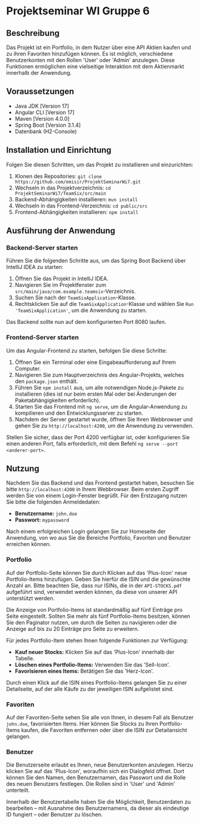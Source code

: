 # Projektseminar WI Gruppe 6

## Beschreibung

Das Projekt ist ein Portfolio, in dem Nutzer über eine API Aktien kaufen und zu ihren Favoriten hinzufügen können. Es ist möglich, verschiedene Benutzerkonten mit den Rollen 'User' oder 'Admin' anzulegen. Diese Funktionen ermöglichen eine vielseitige Interaktion mit dem Aktienmarkt innerhalb der Anwendung.

## Voraussetzungen

- Java JDK [Version 17]
- Angular CLI [Version 17]
- Maven [Version 4.0.0]
- Spring Boot [Version 3.1.4]
- Datenbank (H2-Console)

## Installation und Einrichtung

Folgen Sie diesen Schritten, um das Projekt zu installieren und einzurichten:

1. Klonen des Repositories: `git clone https://github.com/emisir/ProjektSeminarWi7.git`
2. Wechseln in das Projektverzeichnis: `cd ProjektSeminarWi7/TeamSix/src/main`
3. Backend-Abhängigkeiten installieren: `mvn install`
4. Wechseln in das Frontend-Verzeichnis: `cd public/src`
5. Frontend-Abhängigkeiten installieren: `npm install`

## Ausführung der Anwendung

### Backend-Server starten

Führen Sie die folgenden Schritte aus, um das Spring Boot Backend über IntelliJ IDEA zu starten:

1. Öffnen Sie das Projekt in IntelliJ IDEA.
2. Navigieren Sie im Projektfenster zum `src/main/java/com.example.teamsix`-Verzeichnis.
3. Suchen Sie nach der `TeamSixApplication`-Klasse.
4. Rechtsklicken Sie auf die `TeamSixApplication`-Klasse und wählen Sie `Run 'TeamSixApplication'`, um die Anwendung zu starten.

Das Backend sollte nun auf dem konfigurierten Port 8080 laufen.

### Frontend-Server starten

Um das Angular-Frontend zu starten, befolgen Sie diese Schritte:

1. Öffnen Sie ein Terminal oder eine Eingabeaufforderung auf Ihrem Computer.
2. Navigieren Sie zum Hauptverzeichnis des Angular-Projekts, welches den `package.json` enthält.
3. Führen Sie `npm install` aus, um alle notwendigen Node.js-Pakete zu installieren (dies ist nur beim ersten Mal oder bei Änderungen der Paketabhängigkeiten erforderlich).
4. Starten Sie das Frontend mit `ng serve`, um die Angular-Anwendung zu kompilieren und den Entwicklungsserver zu starten.
5. Nachdem der Server gestartet wurde, öffnen Sie Ihren Webbrowser und gehen Sie zu `http://localhost:4200`, um die Anwendung zu verwenden.

Stellen Sie sicher, dass der Port 4200 verfügbar ist, oder konfigurieren Sie einen anderen Port, falls erforderlich, mit dem Befehl `ng serve --port <anderer-port>`.

## Nutzung

Nachdem Sie das Backend und das Frontend gestartet haben, besuchen Sie bitte `http://localhost:4200` in Ihrem Webbrowser. Beim ersten Zugriff werden Sie von einem Login-Fenster begrüßt. Für den Erstzugang nutzen Sie bitte die folgenden Anmeldedaten:

- **Benutzername:** `john.doe`
- **Passwort:** `mypassword`

Nach einem erfolgreichen Login gelangen Sie zur Homeseite der Anwendung, von wo aus Sie die Bereiche Portfolio, Favoriten und Benutzer erreichen können.

### Portfolio

Auf der Portfolio-Seite können Sie durch Klicken auf das 'Plus-Icon' neue Portfolio-Items hinzufügen. Geben Sie hierfür die ISIN und die gewünschte Anzahl an. Bitte beachten Sie, dass nur ISINs, die in der `API-STOCKS.pdf` aufgeführt sind, verwendet werden können, da diese von unserer API unterstützt werden.

Die Anzeige von Portfolio-Items ist standardmäßig auf fünf Einträge pro Seite eingestellt. Sollten Sie mehr als fünf Portfolio-Items besitzen, können Sie den Paginator nutzen, um durch die Seiten zu navigieren oder die Anzeige auf bis zu 20 Einträge pro Seite zu erweitern.

Für jedes Portfolio-Item stehen Ihnen folgende Funktionen zur Verfügung:

- **Kauf neuer Stocks:** Klicken Sie auf das 'Plus-Icon' innerhalb der Tabelle.
- **Löschen eines Portfolio-Items:** Verwenden Sie das 'Sell-Icon'.
- **Favorisieren eines Items:** Betätigen Sie das 'Herz-Icon'.

Durch einen Klick auf die ISIN eines Portfolio-Items gelangen Sie zu einer Detailseite, auf der alle Käufe zu der jeweiligen ISIN aufgelistet sind.

### Favoriten

Auf der Favoriten-Seite sehen Sie alle von Ihnen, in diesem Fall als Benutzer `john.doe`, favorisierten Items. Hier können Sie Stocks zu Ihren Portfolio-Items kaufen, die Favoriten entfernen oder über die ISIN zur Detailansicht gelangen.

### Benutzer

Die Benutzerseite erlaubt es Ihnen, neue Benutzerkonten anzulegen. Hierzu klicken Sie auf das 'Plus-Icon', woraufhin sich ein Dialogfeld öffnet. Dort können Sie den Namen, den Benutzernamen, das Passwort und die Rolle des neuen Benutzers festlegen. Die Rollen sind in 'User' und 'Admin' unterteilt.

Innerhalb der Benutzertabelle haben Sie die Möglichkeit, Benutzerdaten zu bearbeiten – mit Ausnahme des Benutzernamens, da dieser als eindeutige ID fungiert – oder Benutzer zu löschen.
